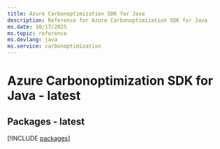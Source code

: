 ```yaml
---
title: Azure Carbonoptimization SDK for Java
description: Reference for Azure Carbonoptimization SDK for Java
ms.date: 10/17/2025
ms.topic: reference
ms.devlang: java
ms.service: carbonoptimization
---
```

# Azure Carbonoptimization SDK for Java - latest
## Packages - latest
[!INCLUDE [packages](carbonoptimization-index.md)]